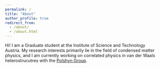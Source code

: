 ```yaml
---
permalink: /
title: "About"
author_profile: true
redirect_from: 
  - /about/
  - /about.html
---
```


Hi! I am a Graduate student at the Institute of Science and Technology Austria. My research interests primarily lie in the field of condensed matter physics, and I am currently working on correlated physics in van der Waals heterostrucutres with the [Polshyn Group](https://polshynlab.com/).



